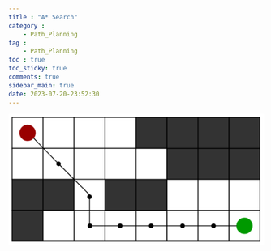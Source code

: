 ```yaml
---
title : "A* Search"
category :
    - Path_Planning
tag :
    - Path_Planning
toc : true
toc_sticky: true
comments: true
sidebar_main: true
date: 2023-07-20-23:52:30
---
```


![Astar](/images/2023-07-20-AStar/Astar.png)



